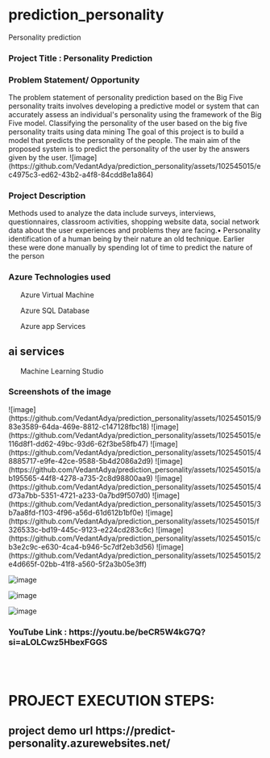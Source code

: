 # prediction_personality

Personality prediction 

<h3>Project Title : Personality Prediction</h3>

<h3>Problem Statement/ Opportunity</h3>
<p>The problem statement of personality prediction based on the Big Five personality traits involves developing a predictive model or system that can accurately assess an individual's personality using the framework of the Big Five model.
Classifying the personality of the user based on the big five personality traits using data mining 
The goal of this project is to build a model that predicts the personality of the people.  The main aim of the proposed system is to predict the personality of the user by the answers given by the user. 
![image](https://github.com/VedantAdya/prediction_personality/assets/102545015/ec4975c3-ed62-43b2-a4f8-84cdd8e1a864)
</p>

<h3>Project Description</h3>
<p>	Methods used to analyze the data include surveys, interviews, questionnaires, classroom activities, shopping website data, social network data about the user experiences and problems they are facing.•	Personality identification of a human being by their nature an old technique. Earlier these were done manually by spending lot of time to predict the nature of the person</p>


<h3>Azure Technologies used</h3>
<ul>Azure Virtual Machine</ul>
<ul>Azure SQL Database</ul>
<ul>Azure app Services</ul>
<h2>ai services</h2>
<ul>Machine Learning Studio</ul>

<h3>Screenshots of the image</h3>
![image](https://github.com/VedantAdya/prediction_personality/assets/102545015/983e3589-64da-469e-8812-c147128fbc18)
![image](https://github.com/VedantAdya/prediction_personality/assets/102545015/e116d8f1-dd62-49bc-93d6-62f3be58fb47)
![image](https://github.com/VedantAdya/prediction_personality/assets/102545015/48885717-e9fe-42ce-9588-5b4d2086a2d9)
![image](https://github.com/VedantAdya/prediction_personality/assets/102545015/ab195565-44f8-4278-a735-2c8d98800aa9)
![image](https://github.com/VedantAdya/prediction_personality/assets/102545015/4d73a7bb-5351-4721-a233-0a7bd9f507d0)
![image](https://github.com/VedantAdya/prediction_personality/assets/102545015/3b7aa8fd-f103-4f96-a56d-61d612b1bf0e)
![image](https://github.com/VedantAdya/prediction_personality/assets/102545015/f326533c-bd19-445c-9123-e224cd283c6c)
![image](https://github.com/VedantAdya/prediction_personality/assets/102545015/cb3e2c9c-e630-4ca4-b946-5c7df2eb3d56)
![image](https://github.com/VedantAdya/prediction_personality/assets/102545015/2e4d665f-02bb-41f8-a560-5f2a3b05e3ff)


![image](https://github.com/VedantAdya/prediction_personality/assets/102545015/fd7d0c79-1f11-44f6-b1c3-6cc2b749728e)

![image](https://github.com/VedantAdya/prediction_personality/assets/102545015/4351ee25-ad7b-4315-810d-d8129cca1a57)

![image](https://github.com/VedantAdya/prediction_personality/assets/102545015/1a061206-aa54-4e8b-8cc9-65eaf349c811)

<h3>YouTube Link : https://youtu.be/beCR5W4kG7Q?si=aLOLCwz5HbexFGGS</h3>
<br>
<br>
<h1>PROJECT EXECUTION STEPS:</h1>
<h2>project demo url https://predict-personality.azurewebsites.net/</h2>
